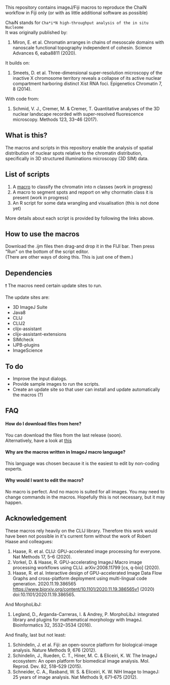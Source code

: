 This repository contains imageJ/Fiji macros to reproduce the ChaiN workflow in Fiji only (or with as little additional software as possible)

Cha*i*N stands for `Cha*i*N high-throughput analysis of the in situ Nucleome`  
It was originally published by:
1. Miron, E. et al. Chromatin arranges in chains of mesoscale domains with nanoscale functional topography independent of cohesin. Science Advances 6, eaba8811 (2020).

It builds on:
1. Smeets, D. et al. Three-dimensional super-resolution microscopy of the inactive X chromosome territory reveals a collapse of its active nuclear compartment harboring distinct Xist RNA foci. Epigenetics Chromatin 7, 8 (2014).

With code from:
1. Schmid, V. J., Cremer, M. & Cremer, T. Quantitative analyses of the 3D nuclear landscape recorded with super-resolved fluorescence microscopy. Methods 123, 33–46 (2017).

## What is this?
The macros and scripts in this repository enable the analysis of spatial distribution of nuclear spots relative to the chromatin distribution, specifically in 3D structured illuminations microscopy (3D SIM) data. 

## List of scripts
1) A [macro](https://github.com/LiorPytowski/ChaiN-Fiji-only-implementation/tree/main/1_Chromatin%20Classification) to classify the chromatin into n classes (work in progress)
2) A macro to segment spots and repport on why chormatin class it is present (work in progress)
3) An R script for some data wrangling and visualisation (this is not done yet)

More details about each script is provided by following the links above.

## How to use the macros
Download the .ijm files then drag-and drop it in the FIJI bar. Then press "Run" on the bottom of the script editor.  
(There are other ways of doing this. This is just one of them.)

## Dependencies
:heavy_exclamation_mark: The macros need certain update sites to run.

The update sites are:
* 3D ImageJ Suite
* Java8
* CLIJ     
* CLIJ2
* clijx-assistant
* clijx-assistant-extensions
* SIMcheck
* IJPB-plugins
* ImageScience


## To do
* Improve the input dialogs.
* Provide sample images to run the scripts.
* Create an update site so that user can install and update automatically the macros (?)


## FAQ
#### How do I download files from here?
You can download the files from the last release (soon).  
Alternatively, have a look at [this](https://blog.hubspot.com/website/download-from-github?hubs_content=blog.hubspot.com%2Fwebsite%2Fdownload-from-github&hubs_content-cta=downloading%20a%20file) 

#### Why are the macros written in ImageJ macro language?
This language was chosen because it is the easiest to edit by non-coding experts.

#### Why would I want to edit the macro?
No macro is perfect. And no macro is suited for all images. You may need to change commands in the macros. Hopefully this is not necessary, but it may happen.

## Acknowledgement
These macros rely heavily on the CLIJ library. Therefore this work would have been not possible in it's current form without the work of Robert Haase and colleagues:
1. Haase, R. et al. CLIJ: GPU-accelerated image processing for everyone. Nat Methods 17, 5–6 (2020).
2. Vorkel, D. & Haase, R. GPU-accelerating ImageJ Macro image processing workflows using CLIJ. arXiv:2008.11799 [cs, q-bio] (2020).
3. Haase, R. et al. Interactive design of GPU-accelerated Image Data Flow Graphs and cross-platform deployment using multi-lingual code generation. 2020.11.19.386565 https://www.biorxiv.org/content/10.1101/2020.11.19.386565v1 (2020) doi:10.1101/2020.11.19.386565.

And MorphoLibJ:
1. Legland, D., Arganda-Carreras, I. & Andrey, P. MorphoLibJ: integrated library and plugins for mathematical morphology with ImageJ. Bioinformatics 32, 3532–3534 (2016).

And finally, last but not least:

1. Schindelin, J. et al. Fiji: an open-source platform for biological-image analysis. Nature Methods 9, 676 (2012).
2. Schindelin, J., Rueden, C. T., Hiner, M. C. & Eliceiri, K. W. The ImageJ ecosystem: An open platform for biomedical image analysis. Mol. Reprod. Dev. 82, 518–529 (2015).
3. Schneider, C. A., Rasband, W. S. & Eliceiri, K. W. NIH Image to ImageJ: 25 years of image analysis. Nat Methods 9, 671–675 (2012).
